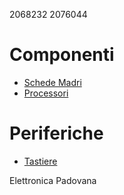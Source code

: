2068232
2076044

# Componenti

- [Schede Madri](./componenti/schede_madri.md)
- [Processori](./componenti/processori.md)


# Periferiche

- [Tastiere](./periferiche/tastiere.md)

Elettronica Padovana
